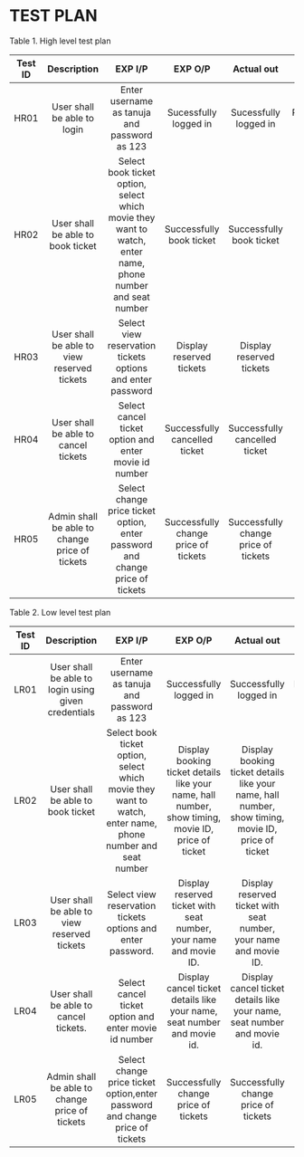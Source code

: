 # TEST PLAN

Table 1. High level test plan 


|Test ID | Description | EXP I/P | EXP O/P | Actual out | Type of Test |
| :-----: | :---------: | :-----: | :-----: | :-------:  | :---------:
| HR01    | User shall be able to login | Enter username as tanuja and password as 123 | Sucessfully logged in | Sucessfully logged in | Requirement based |
| HR02    | User shall be able to book ticket | Select book ticket option, select which movie they want to watch, enter name, phone number and seat number | Successfully book ticket | Successfully book ticket | Scenario based |
| HR03   | User shall be able to view reserved tickets | Select view reservation tickets options and enter password | Display reserved tickets | Display reserved tickets | Scenario based |
| HR04   | User shall be able to cancel tickets | Select cancel ticket option and enter movie id number | Successfully cancelled ticket |   Successfully cancelled ticket | Scenario based |
| HR05   | Admin shall be able to change price of tickets | Select change price ticket option, enter password and change price of tickets | Successfully change price of tickets | Successfully change price of tickets | Scenario based |

Table 2. Low level test plan


| Test ID | Description | EXP I/P | EXP O/P | Actual out| Type of Test|
| :-----: | :---------: | :-----: | :-----: | :-------: | :---------:
| LR01 | User shall be able to  login using given credentials | Enter username as tanuja and password as 123 | Successfully logged in | Successfully logged in | Requirement based |
| LR02 | User shall be able to book ticket | Select book ticket option, select which movie they want to watch, enter name, phone number and seat number | Display booking ticket details like your name, hall number, show timing, movie ID, price of ticket | Display booking ticket details like your name, hall number, show timing, movie ID, price of ticket | Scenario based |
| LR03 | User shall be able to view reserved tickets | Select view reservation tickets options and enter password. | Display reserved ticket with seat number, your name and movie ID. | Display reserved ticket with seat number, your name and movie ID. | Scenario based |
| LR04 | User shall be able to cancel tickets. | Select cancel ticket option and enter movie id number | Display cancel ticket details like your name, seat number and movie id. | Display cancel ticket details like your name, seat number and movie id. | Scenario based |
| LR05 | Admin shall be able to change price of tickets | Select change price ticket option,enter password and change price of tickets | Successfully change price of tickets | Successfully change price of tickets | Scenario based 

